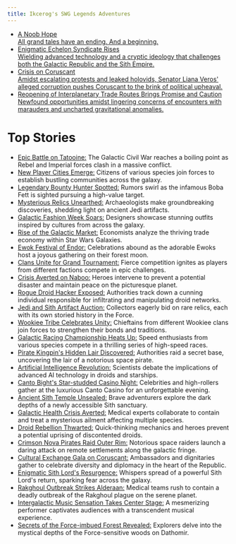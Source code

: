 ```yaml
---
title: Ikcerog's SWG Legends Adventures 
---
```


<div id="hero-section">
  <ul id="cards">
    <li class="card">
      <a href="https://ikcerog.github.io/Swglegends-adventures/2023/08/07/A-NOOB-HOPE.html" title="A Noob Hope">
        <div class="image" style="background-image: url('assets/img/tatooine-interior.jpg');"></div>
        <div class="headline">A Noob Hope</div>
        <div class="subhead">All grand tales have an ending. And a beginning.</div>
      </a>
    </li>
    <li class="card">
      <a href="https://www.swglegends.com" title="Enigmatic Echelon Syndicate Rises" target="_blank">
        <div class="image" style="background-image: url('assets/img/faction.jpg');"></div>
        <div class="headline">Enigmatic Echelon Syndicate Rises</div>
        <div class="subhead">Wielding advanced technology and a cryptic ideology that challenges both the Galactic Republic and the Sith Empire.</div>
      </a>
    </li>
    <li class="card">
      <a href="https://www.swgaide.com" title="Crisis on Coruscant" target="_blank">
        <div class="image" style="background-image: url('assets/img/coruscant.jpg');"></div>
        <div class="headline">Crisis on Coruscant</div>
        <div class="subhead">Amidst escalating protests and leaked holovids, Senator Liana Veros' alleged corruption pushes Coruscant to the brink of political upheaval.</div>
      </a>
    </li>
    <li class="card">
      <a href="https://en.wikipedia.org/wiki/Star_Wars_Galaxies" title="Reopening of Interplanetary Trade Routes Brings Promise and Caution" target="_blank">
        <div class="image" style="background-image: url('assets/img/boba.jpg');"></div>
        <div class="headline">Reopening of Interplanetary Trade Routes Brings Promise and Caution</div>
        <div class="subhead">Newfound opportunities amidst lingering concerns of encounters with marauders and uncharted gravitational anomalies.</div>
      </a>
    </li>
  </ul>
</div>
<div>
<div>

<h1>Top Stories</h1>
<div id="top-stories">
<ul>
  <li><span><a href="#" target="_blank">Epic Battle on Tatooine:</a></span> <span>The Galactic Civil War reaches a boiling point as Rebel and Imperial forces clash in a massive conflict.</span></li>
  <li><span><a href="#" target="_blank">New Player Cities Emerge:</a></span> <span>Citizens of various species join forces to establish bustling communities across the galaxy.</span></li>
  <li><span><a href="#" target="_blank">Legendary Bounty Hunter Spotted:</a></span> <span>Rumors swirl as the infamous Boba Fett is sighted pursuing a high-value target.</span></li>
  <li><span><a href="#" target="_blank">Mysterious Relics Unearthed:</a></span> <span>Archaeologists make groundbreaking discoveries, shedding light on ancient Jedi artifacts.</span></li>
  <li><span><a href="#" target="_blank">Galactic Fashion Week Soars:</a></span> <span>Designers showcase stunning outfits inspired by cultures from across the galaxy.</span></li>
  <li><span><a href="#" target="_blank">Rise of the Galactic Market:</a></span> <span>Economists analyze the thriving trade economy within Star Wars Galaxies.</span></li>
  <li><span><a href="#" target="_blank">Ewok Festival of Endor:</a></span> <span>Celebrations abound as the adorable Ewoks host a joyous gathering on their forest moon.</span></li>
  <li><span><a href="#" target="_blank">Clans Unite for Grand Tournament:</a></span> <span>Fierce competition ignites as players from different factions compete in epic challenges.</span></li>
  <li><span><a href="#" target="_blank">Crisis Averted on Naboo:</a></span> <span>Heroes intervene to prevent a potential disaster and maintain peace on the picturesque planet.</span></li>
  <li><span><a href="#" target="_blank">Rogue Droid Hacker Exposed:</a></span> <span>Authorities track down a cunning individual responsible for infiltrating and manipulating droid networks.</span></li>
  <li><span><a href="#" target="_blank">Jedi and Sith Artifact Auction:</a></span> <span>Collectors eagerly bid on rare relics, each with its own storied history in the Force.</span></li>
  <li><span><a href="#" target="_blank">Wookiee Tribe Celebrates Unity:</a></span> <span>Chieftains from different Wookiee clans join forces to strengthen their bonds and traditions.</span></li>
  <li><span><a href="#" target="_blank">Galactic Racing Championship Heats Up:</a></span> <span>Speed enthusiasts from various species compete in a thrilling series of high-speed races.</span></li>
  <li><span><a href="#" target="_blank">Pirate Kingpin's Hidden Lair Discovered:</a></span> <span>Authorities raid a secret base, uncovering the lair of a notorious space pirate.</span></li>
  <li><span><a href="#" target="_blank">Artificial Intelligence Revolution:</a></span> <span>Scientists debate the implications of advanced AI technology in droids and starships.</span></li>
  <li><span><a href="#" target="_blank">Canto Bight's Star-studded Casino Night:</a></span> <span>Celebrities and high-rollers gather at the luxurious Canto Casino for an unforgettable evening.</span></li>
  <li><span><a href="#" target="_blank">Ancient Sith Temple Unsealed:</a></span> <span>Brave adventurers explore the dark depths of a newly accessible Sith sanctuary.</span></li>
  <li><span><a href="#" target="_blank">Galactic Health Crisis Averted:</a></span> <span>Medical experts collaborate to contain and treat a mysterious ailment affecting multiple species.</span></li>
  <li><span><a href="#" target="_blank">Droid Rebellion Thwarted:</a></span> <span>Quick-thinking mechanics and heroes prevent a potential uprising of discontented droids.</span></li>
  <li><span><a href="#" target="_blank">Crimson Nova Pirates Raid Outer Rim:</a></span> <span>Notorious space raiders launch a daring attack on remote settlements along the galactic fringe.</span></li>
  <li><span><a href="#" target="_blank">Cultural Exchange Gala on Coruscant:</a></span> <span>Ambassadors and dignitaries gather to celebrate diversity and diplomacy in the heart of the Republic.</span></li>
  <li><span><a href="#" target="_blank">Enigmatic Sith Lord's Resurgence:</a></span> <span>Whispers spread of a powerful Sith Lord's return, sparking fear across the galaxy.</span></li>
  <li><span><a href="#" target="_blank">Rakghoul Outbreak Strikes Alderaan:</a></span> <span>Medical teams rush to contain a deadly outbreak of the Rakghoul plague on the serene planet.</span></li>
  <li><span><a href="#" target="_blank">Intergalactic Music Sensation Takes Center Stage:</a></span> <span>A mesmerizing performer captivates audiences with a transcendent musical experience.</span></li>
  <li><span><a href="#" target="_blank">Secrets of the Force-imbued Forest Revealed:</a></span> <span>Explorers delve into the mystical depths of the Force-sensitive woods on Dathomir.</span></li>
</ul>
</div>
